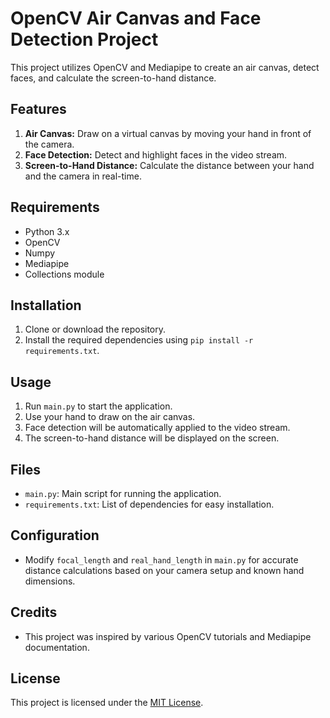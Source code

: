 # OpenCV Air Canvas and Face Detection Project

This project utilizes OpenCV and Mediapipe to create an air canvas, detect faces, and calculate the screen-to-hand distance.

## Features
1. **Air Canvas:** Draw on a virtual canvas by moving your hand in front of the camera.
2. **Face Detection:** Detect and highlight faces in the video stream.
3. **Screen-to-Hand Distance:** Calculate the distance between your hand and the camera in real-time.

## Requirements
- Python 3.x
- OpenCV
- Numpy
- Mediapipe
- Collections module

## Installation
1. Clone or download the repository.
2. Install the required dependencies using `pip install -r requirements.txt`.

## Usage
1. Run `main.py` to start the application.
2. Use your hand to draw on the air canvas.
3. Face detection will be automatically applied to the video stream.
4. The screen-to-hand distance will be displayed on the screen.

## Files
- `main.py`: Main script for running the application.
- `requirements.txt`: List of dependencies for easy installation.

## Configuration
- Modify `focal_length` and `real_hand_length` in `main.py` for accurate distance calculations based on your camera setup and known hand dimensions.

## Credits
- This project was inspired by various OpenCV tutorials and Mediapipe documentation.

## License
This project is licensed under the [MIT License](LICENSE).
